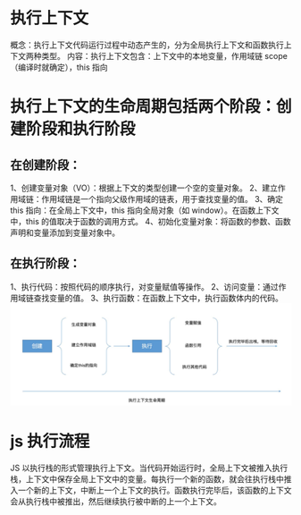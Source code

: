 # 执行上下文

概念：执行上下文代码运行过程中动态产生的，分为全局执行上下文和函数执行上下文两种类型。
内容：执行上下文包含：上下文中的本地变量，作用域链 scope（编译时就确定），this 指向

# 执行上下文的生命周期包括两个阶段：创建阶段和执行阶段

## 在创建阶段：

1、创建变量对象（VO）：根据上下文的类型创建一个空的变量对象。
2、建立作用域链：作用域链是一个指向父级作用域的链表，用于查找变量的值。
3、确定 this 指向：在全局上下文中，this 指向全局对象（如 window）。在函数上下文中，this 的值取决于函数的调用方式。
4、初始化变量对象：将函数的参数、函数声明和变量添加到变量对象中。

## 在执行阶段：

1、执行代码：按照代码的顺序执行，对变量赋值等操作。
2、访问变量：通过作用域链查找变量的值。
3、执行函数：在函数上下文中，执行函数体内的代码。
![alt text](image.png)

# js 执行流程

JS 以执行栈的形式管理执行上下文。当代码开始运行时，全局上下文被推入执行栈，上下文中保存全局上下文中的变量。每执行一个新的函数，就会往执行栈中推入一个新的上下文，中断上一个上下文的执行。函数执行完毕后，该函数的上下文会从执行栈中被推出，然后继续执行被中断的上一个上下文。
